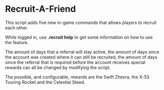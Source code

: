 # Recruit-A-Friend
This script adds five new in-game commands that allows players to recruit each other.

While logged in, use **.recruit help** to get some information on how to use the feature.

The amount of days that a referral will stay active, the amount of days since the account was created where it can still be recruited, the amount of days since the referral that is required before the account receives special rewards can all be changed by modifying the script.

The possible, and configurable, rewards are the Swift Zhevra, the X-53 Touring Rocket and the Celestial Steed.
